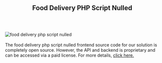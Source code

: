 <h2 style="text-align:center">Food Delivery PHP Script Nulled</h2><br/><br/>

![food delivery php script nulled](https://admin.ninjascode.com/wp-content/uploads/2025/repoImages/martha/9.webp) <br/><br/>The food delivery php script nulled frontend source code for our solution is completely open source. However, the API and backend is proprietary and can be accessed via a paid license. For more details, <a href="https://enatega.com/?utm_source=github&utm_medium=repo&utm_campaign=martha-food-delivery-php-script-nulled" target="_blank">click here.</a>
